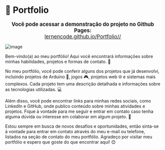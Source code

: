 # 📝 Portfolio

<p align="center">
  <span style="font-size:larger;">
    <strong>Você pode acessar a demonstração do projeto no Github Pages:</strong>
  </span> 
  <br>
  <a href="https://lernencode.github.io/simple-todo-list/" target="_blank">
    <span style="font-size:larger;">lernencode.github.io/Portfolio//</span>
  </a>
  
  ![image](https://user-images.githubusercontent.com/96671069/233789279-7700b3ed-8790-40c4-b4ff-279029bf4146.png)

Bem-vindo(a) ao meu portfólio! Aqui você encontrará informações sobre minhas habilidades, projetos e formas de contato. 🚀

No meu portfólio, você pode conferir alguns dos projetos que já desenvolvi, incluindo projetos de Arduino 🤖, jogos 🎮, projetos web 🌐 e sistemas mais complexos. Cada projeto tem uma descrição detalhada e informações sobre as tecnologias utilizadas. 💻

Além disso, você pode encontrar links para minhas redes sociais, como LinkedIn e GitHub, onde publico conteúdo sobre minhas atividades e projetos. Fique à vontade para me seguir e entrar em contato caso tenha alguma dúvida ou interesse em colaborar em algum projeto. 🤝

Estou sempre em busca de novos desafios e oportunidades, então sinta-se à vontade para entrar em contato através do meu e-mail ou telefone, listados na seção de contato do meu portfólio. Agradeço por visitar meu portfólio e espero que goste do que encontrar aqui! 😊
</p>


